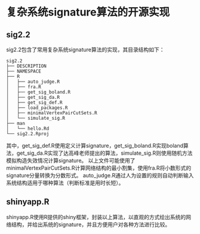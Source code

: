 # 复杂系统signature算法的开源实现
## sig2.2
sig2.2包含了常用复杂系统signature算法的实现，其目录结构如下：
```
sig2.2
├── DESCRIPTION
├── NAMESPACE
├── R
│   ├── auto_judge.R
│   ├── fra.R
│   ├── get_sig_boland.R
│   ├── get_sig_da.R
│   ├── get_sig_def.R
│   ├── load_packages.R
│   ├── minimalVertexPairCutSets.R
│   └── simulate_sig.R
├── man
│   └── hello.Rd
└── sig2.2.Rproj
```
其中，get_sig_def.R使用定义计算signature，get_sig_boland.R实现boland算法，get_sig_da.R实现了达高峰老师提出的算法，simulate_sig.R则使用随机方法模拟构造失效情况计算signature。
以上文件可能使用了minimalVertexPairCutSets.R计算网络结构的最小割集，使用fra.R将小数形式的signature分量转换为分数形式。
auto_judge.R通过人为设置的规则自动判断输入系统结构适用于哪种算法（判断标准是用时长短）。
## shinyapp.R
shinyapp.R使用R提供的shiny框架，封装以上算法，以直观的方式绘出系统的网络结构，并给出系统的signature，并且方便用户对各种方法进行比较。

